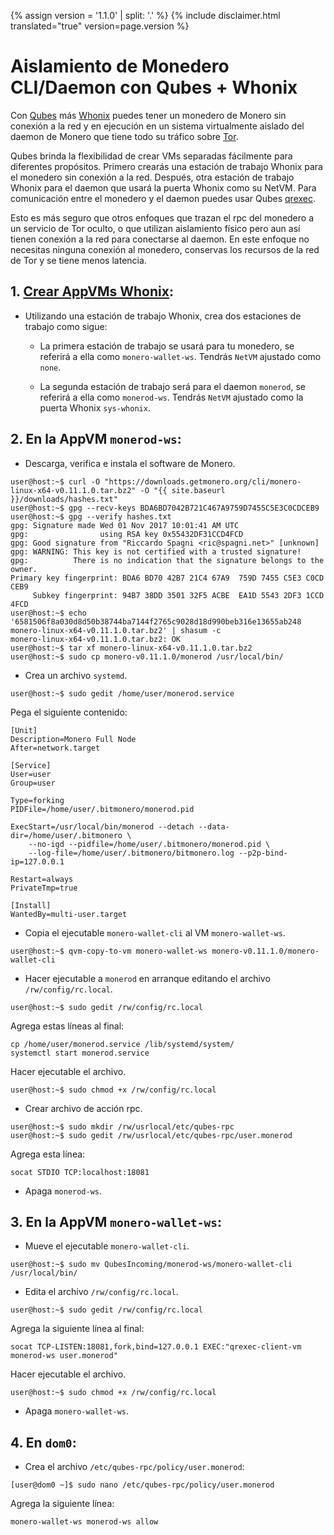 {% assign version = '1.1.0' | split: '.' %}
{% include disclaimer.html translated="true" version=page.version %}
# Aislamiento de Monedero CLI/Daemon con Qubes + Whonix

Con [Qubes](https://qubes-os.org) más [Whonix](https://whonix.org) puedes tener un monedero de Monero sin conexión a la red y en ejecución en un sistema virtualmente aislado del daemon de Monero que tiene todo su tráfico sobre [Tor](https://torproject.org).

Qubes brinda la flexibilidad de crear VMs separadas fácilmente para diferentes propósitos. Primero crearás una estación de trabajo Whonix para el monedero sin conexión a la red. Después, otra estación de trabajo Whonix para el daemon que usará la puerta Whonix como su NetVM. Para comunicación entre el monedero y el daemon puedes usar Qubes [qrexec](https://www.qubes-os.org/doc/qrexec3/).

Esto es más seguro que otros enfoques que trazan el rpc del monedero a un servicio de Tor oculto, o que utilizan aislamiento físico pero aun así tienen conexión a la red para conectarse al daemon. En este enfoque no necesitas ninguna conexión al monedero, conservas los recursos de la red de Tor y se tiene menos latencia.


## 1. [Crear AppVMs Whonix](https://www.whonix.org/wiki/Qubes/Install):

+ Utilizando una estación de trabajo Whonix, crea dos estaciones de trabajo como sigue:

  - La primera estación de trabajo se usará para tu monedero, se referirá a ella como  `monero-wallet-ws`. Tendrás `NetVM` ajustado como `none`.

  - La segunda estación de trabajo será para el daemon `monerod`, se referirá a ella como `monerod-ws`. Tendrás `NetVM` ajustado como la puerta Whonix `sys-whonix`.

## 2. En la AppVM `monerod-ws`:

+ Descarga, verifica e instala el software de Monero.

```
user@host:~$ curl -O "https://downloads.getmonero.org/cli/monero-linux-x64-v0.11.1.0.tar.bz2" -O "{{ site.baseurl }}/downloads/hashes.txt"
user@host:~$ gpg --recv-keys BDA6BD7042B721C467A9759D7455C5E3C0CDCEB9
user@host:~$ gpg --verify hashes.txt
gpg: Signature made Wed 01 Nov 2017 10:01:41 AM UTC
gpg:                using RSA key 0x55432DF31CCD4FCD
gpg: Good signature from "Riccardo Spagni <ric@spagni.net>" [unknown]
gpg: WARNING: This key is not certified with a trusted signature!
gpg:          There is no indication that the signature belongs to the owner.
Primary key fingerprint: BDA6 BD70 42B7 21C4 67A9  759D 7455 C5E3 C0CD CEB9
     Subkey fingerprint: 94B7 38DD 3501 32F5 ACBE  EA1D 5543 2DF3 1CCD 4FCD
user@host:~$ echo '6581506f8a030d8d50b38744ba7144f2765c9028d18d990beb316e13655ab248  monero-linux-x64-v0.11.1.0.tar.bz2' | shasum -c
monero-linux-x64-v0.11.1.0.tar.bz2: OK
user@host:~$ tar xf monero-linux-x64-v0.11.1.0.tar.bz2
user@host:~$ sudo cp monero-v0.11.1.0/monerod /usr/local/bin/
```
+ Crea un archivo `systemd`.

```
user@host:~$ sudo gedit /home/user/monerod.service
```

Pega el siguiente contenido:

```
[Unit]
Description=Monero Full Node
After=network.target

[Service]
User=user
Group=user

Type=forking
PIDFile=/home/user/.bitmonero/monerod.pid

ExecStart=/usr/local/bin/monerod --detach --data-dir=/home/user/.bitmonero \
    --no-igd --pidfile=/home/user/.bitmonero/monerod.pid \
    --log-file=/home/user/.bitmonero/bitmonero.log --p2p-bind-ip=127.0.0.1

Restart=always
PrivateTmp=true

[Install]
WantedBy=multi-user.target
```

+ Copia el ejecutable `monero-wallet-cli` al VM `monero-wallet-ws`.

```
user@host:~$ qvm-copy-to-vm monero-wallet-ws monero-v0.11.1.0/monero-wallet-cli
```

+ Hacer ejecutable a `monerod` en arranque editando el archivo `/rw/config/rc.local`.

```
user@host:~$ sudo gedit /rw/config/rc.local
```

Agrega estas líneas al final:

```
cp /home/user/monerod.service /lib/systemd/system/
systemctl start monerod.service
```

Hacer ejecutable el archivo.

```
user@host:~$ sudo chmod +x /rw/config/rc.local
```

+ Crear archivo de acción rpc.

```
user@host:~$ sudo mkdir /rw/usrlocal/etc/qubes-rpc
user@host:~$ sudo gedit /rw/usrlocal/etc/qubes-rpc/user.monerod
```

Agrega esta línea:

```
socat STDIO TCP:localhost:18081
```

+ Apaga `monerod-ws`.

## 3. En la AppVM `monero-wallet-ws`:

+ Mueve el ejecutable `monero-wallet-cli`.

```
user@host:~$ sudo mv QubesIncoming/monerod-ws/monero-wallet-cli /usr/local/bin/
```

+ Edita el archivo `/rw/config/rc.local`.

```
user@host:~$ sudo gedit /rw/config/rc.local
```

Agrega la siguiente línea al final:

```
socat TCP-LISTEN:18081,fork,bind=127.0.0.1 EXEC:"qrexec-client-vm monerod-ws user.monerod"
```

Hacer ejecutable el archivo.

```
user@host:~$ sudo chmod +x /rw/config/rc.local
```

+ Apaga `monero-wallet-ws`.

## 4. En `dom0`:

+ Crea el archivo `/etc/qubes-rpc/policy/user.monerod`:

```
[user@dom0 ~]$ sudo nano /etc/qubes-rpc/policy/user.monerod
```

Agrega la siguiente línea:

```
monero-wallet-ws monerod-ws allow
```

